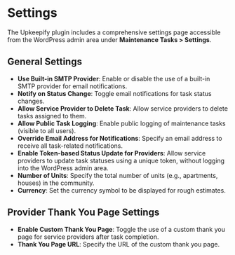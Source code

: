 # Settings

The Upkeepify plugin includes a comprehensive settings page accessible from the WordPress admin area under **Maintenance Tasks > Settings**.

## General Settings

- **Use Built-in SMTP Provider**: Enable or disable the use of a built-in SMTP provider for email notifications.
- **Notify on Status Change**: Toggle email notifications for task status changes.
- **Allow Service Provider to Delete Task**: Allow service providers to delete tasks assigned to them.
- **Allow Public Task Logging**: Enable public logging of maintenance tasks (visible to all users).
- **Override Email Address for Notifications**: Specify an email address to receive all task-related notifications.
- **Enable Token-based Status Update for Providers**: Allow service providers to update task statuses using a unique token, without logging into the WordPress admin area.
- **Number of Units**: Specify the total number of units (e.g., apartments, houses) in the community.
- **Currency**: Set the currency symbol to be displayed for rough estimates.

## Provider Thank You Page Settings

- **Enable Custom Thank You Page**: Toggle the use of a custom thank you page for service providers after task completion.
- **Thank You Page URL**: Specify the URL of the custom thank you page.